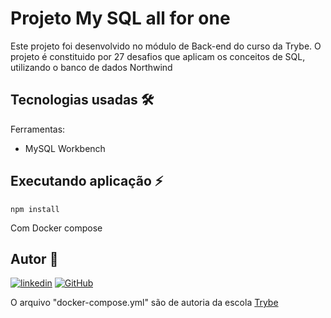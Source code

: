 # Projeto My SQL all for one

Este projeto foi desenvolvido no módulo de Back-end do curso da Trybe.
O projeto é constituido por 27 desafios que aplicam os conceitos de SQL, utilizando o banco de dados Northwind

## Tecnologias usadas 🛠

Ferramentas:
- MySQL Workbench

## Executando aplicação ⚡️

```
npm install
``` 

Com Docker compose



## Autor 👥

[![linkedin](https://img.shields.io/badge/LinkedIn-0077B5?style=for-the-badge&logo=linkedin&logoColor=white)](https://www.linkedin.com/in/marques-bruno/](https://www.linkedin.com/in/marques-bruno/))
[![GitHub](https://img.shields.io/badge/github-%23121011.svg?style=for-the-badge&logo=github&logoColor=white)](https://github.com/marqsbruno](https://github.com/marqsbruno))

O arquivo "docker-compose.yml" são de autoria da escola [Trybe](https://github.com/tryber)

